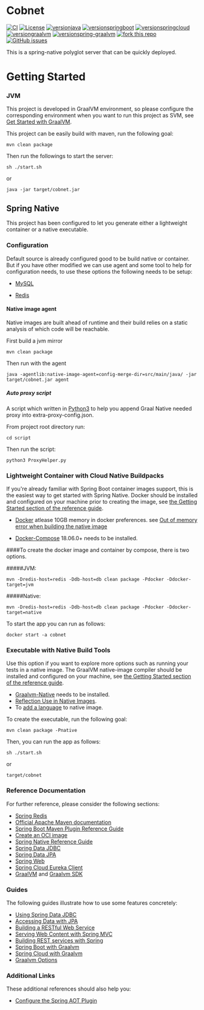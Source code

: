 Cobnet
============

[![CI](https://github.com/StorebeansDev/cobnet/actions/workflows/main.yml/badge.svg?branch=main)](https://github.com/StorebeansDev/cobnet/actions/workflows/main.yml)
[![License](https://img.shields.io/badge/License-Apache_2.0-blue.svg)](https://opensource.org/licenses/Apache-2.0)
[![versionjava](https://img.shields.io/badge/dynamic/xml?color=brightgreen&url=https://raw.githubusercontent.com/StorebeansDev/cobnet/master/pom.xml&query=%2F%2F%2A%5Blocal-name%28%29%3D%27java.version%27%5D&label=java)](https://github.com/openjdk/jdk)
[![versionspringboot](https://img.shields.io/badge/dynamic/xml?color=brightgreen&url=https://raw.githubusercontent.com/StorebeansDev/cobnet/master/pom.xml&query=%2F%2A%5Blocal-name%28%29%3D%27project%27%5D%2F%2A%5Blocal-name%28%29%3D%27parent%27%5D%2F%2A%5Blocal-name%28%29%3D%27version%27%5D&label=spring-boot)](https://github.com/spring-projects/spring-boot)
[![versionspringcloud](https://img.shields.io/badge/dynamic/xml?color=brightgreen&url=https://raw.githubusercontent.com/StorebeansDev/cobnet/master/pom.xml&query=%2F%2F%2A%5Blocal-name%28%29%3D%27spring-cloud.version%27%5D&label=spring-cloud)](https://spring.io/projects/spring-cloud)
[![versiongraalvm](https://img.shields.io/badge/dynamic/xml?color=brightgreen&url=https://raw.githubusercontent.com/StorebeansDev/cobnet/master/pom.xml&query=%2F%2F%2A%5Blocal-name%28%29%3D%27graalvm.version%27%5D&label=graalvm)](https://github.com/oracle/graal/)
[![versionspring-graalvm](https://img.shields.io/badge/dynamic/xml?color=brightgreen&url=https://raw.githubusercontent.com/StorebeansDev/cobnet/master/pom.xml&query=%2F%2F%2A%5Blocal-name%28%29%3D%27spring-native.version%27%5D&label=spring-native)](https://github.com/spring-projects-experimental/spring-graalvm-native)
[![fork this repo](https://githubbadges.com/fork.svg?user=StorebeansDev&repo=cobnet&style=default)](https://github.com/StorebeansDev/cobnet/fork)
[![GitHub issues](https://img.shields.io/github/issues/StorebeansDev/cobnet.svg)](https://github.com/StorebeansDev/cobnet/issues)

<!--[![Docker](https://img.shields.io/docker/cloud/build/StorebeansDev/cobnet?label=Docker&style=flat)](https://hub.docker.com/r/StorebeansDev/cobnet/builds)-->

This is a spring-native polyglot server that can be quickly deployed.

# Getting Started

### JVM

This project is developed in GraalVM environment, so please configure the corresponding environment when you want to run this project as SVM, see 
[Get Started with GraalVM](https://www.graalvm.org/22.0/docs/getting-started/).

This project can be easily build with maven, run the following goal:

```
mvn clean package
```

Then run the followings to start the server:

```
sh ./start.sh
```
or 

```
java -jar target/cobnet.jar
```
## Spring Native

This project has been configured to let you generate either a lightweight container or a native executable.

### Configuration

Default source is already configured good to be build native or container. But if you have other modified we can use agent and some tool to help for configuration needs, to use these options the following needs to be setup:

* [MySQL](https://www.mysql.com) 

* [Redis](https://redis.io)

#### Native image agent

Native images are built ahead of runtime and their build relies on a static analysis of which code will be reachable.

First build a jvm mirror

```
mvn clean package
```

Then run with the agent

```
java -agentlib:native-image-agent=config-merge-dir=src/main/java/ -jar target/cobnet.jar agent
```

##### Auto proxy script

A script which written in [Python3](https://www.python.org/downloads/) to help you append Graal Native needed proxy into extra-proxy-config.json.

From project root directory run:
```
cd script
```
Then run the script:
```
python3 ProxyHelper.py
```

### Lightweight Container with Cloud Native Buildpacks
If you're already familiar with Spring Boot container images support, this is the easiest way to get started with Spring Native.
Docker should be installed and configured on your machine prior to creating the image, see [the Getting Started section of the reference guide](https://docs.spring.io/spring-native/docs/0.11.0/reference/htmlsingle/#getting-started-buildpacks).

* [Docker](https://docs.docker.com/get-docker/) atlease 10GB memory in docker preferences. see [Out of memory error when building the native image](https://docs.spring.io/spring-native/docs/current/reference/htmlsingle/#_out_of_memory_error_when_building_the_native_image)

* [Docker-Compose](https://docs.docker.com/compose/install/) 18.06.0+ needs to be installed.

####To create the docker image and container by compose, there is two options.

#####JVM:

```
mvn -Dredis-host=redis -Ddb-host=db clean package -Pdocker -Ddocker-target=jvm
```

#####Native:

```
mvn -Dredis-host=redis -Ddb-host=db clean package -Pdocker -Ddocker-target=native
```

To start the app you can run as follows:

```
docker start -a cobnet
```

### Executable with Native Build Tools
Use this option if you want to explore more options such as running your tests in a native image.
The GraalVM native-image compiler should be installed and configured on your machine, see [the Getting Started section of the reference guide](https://docs.spring.io/spring-native/docs/0.11.0/reference/htmlsingle/#getting-started-native-build-tools).

* [Graalvm-Native](https://www.graalvm.org/docs/getting-started/) needs to be installed.
* [Reflection Use in Native Images](https://www.graalvm.org/reference-manual/native-image/Reflection/).
* To [add a language](https://www.graalvm.org/reference-manual/native-image/Options/#macro-options) to native image.

To create the executable, run the following goal:

```
mvn clean package -Pnative
```

Then, you can run the app as follows:

```
sh ./start.sh
```
or 

```
target/cobnet
```

### Reference Documentation
For further reference, please consider the following sections:
* [Spring Redis](https://docs.spring.io/spring-data/data-redis/docs/current/reference/html/#reference)
* [Official Apache Maven documentation](https://maven.apache.org/guides/index.html)
* [Spring Boot Maven Plugin Reference Guide](https://docs.spring.io/spring-boot/docs/2.6.1/maven-plugin/reference/html/)
* [Create an OCI image](https://docs.spring.io/spring-boot/docs/2.6.1/maven-plugin/reference/html/#build-image)
* [Spring Native Reference Guide](https://docs.spring.io/spring-native/docs/current/reference/htmlsingle/)
* [Spring Data JDBC](https://docs.spring.io/spring-data/jdbc/docs/current/reference/html/)
* [Spring Data JPA](https://docs.spring.io/spring-boot/docs/2.6.1/reference/htmlsingle/#boot-features-jpa-and-spring-data)
* [Spring Web](https://docs.spring.io/spring-boot/docs/2.6.1/reference/htmlsingle/#boot-features-developing-web-applications)
* [Spring Cloud Eureka Client](https://docs.spring.io/spring-cloud-netflix/docs/current/reference/html/#spring-cloud-eureka-client)
* [GraalVM](https://fossies.org/dox/graal-vm-21.3.0/index.html) and [Graalvm SDK](https://www.graalvm.org/sdk/javadoc/overview-summary.html)
### Guides
The following guides illustrate how to use some features concretely:

* [Using Spring Data JDBC](https://github.com/spring-projects/spring-data-examples/tree/master/jdbc/basics)
* [Accessing Data with JPA](https://spring.io/guides/gs/accessing-data-jpa/)
* [Building a RESTful Web Service](https://spring.io/guides/gs/rest-service/)
* [Serving Web Content with Spring MVC](https://spring.io/guides/gs/serving-web-content/)
* [Building REST services with Spring](https://spring.io/guides/tutorials/bookmarks/)
* [Spring Boot with Graalvm](https://docs.spring.io/spring-native/docs/current/reference/htmlsingle/#support-spring-boot)
* [Spring Cloud with Graalvm](https://docs.spring.io/spring-native/docs/current/reference/htmlsingle/#support-spring-cloud)
* [Graalvm Options](https://chriswhocodes.com/graalvm_native_image_ce_jdk17_options.html)

### Additional Links
These additional references should also help you:

* [Configure the Spring AOT Plugin](https://docs.spring.io/spring-native/docs/0.11.0/reference/htmlsingle/#spring-aot-maven)
